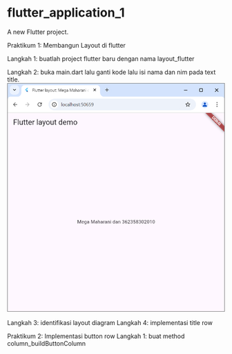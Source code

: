 # flutter_application_1

A new Flutter project.

Praktikum 1: Membangun Layout di flutter

Langkah 1: buatlah project flutter baru dengan nama layout_flutter

Langkah 2: buka main.dart lalu ganti kode lalu isi nama dan nim pada text title.
![Screenshot flutter_application_1](images/layout.png)

Langkah 3: identifikasi layout diagram
Langkah 4: implementasi title row 


Praktikum 2: Implementasi button row 
Langkah 1: buat method column_buildButtonColumn 
